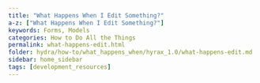 ```yaml
---
title: "What Happens When I Edit Something?"
a-z: ["What Happens When I Edit Something?"]
keywords: Forms, Models
categories: How to Do All the Things
permalink: what-happens-edit.html
folder: hydra/how-to/what_happens_when/hyrax_1.0/what-happens-edit.md
sidebar: home_sidebar
tags: [development_resources]
---
```

